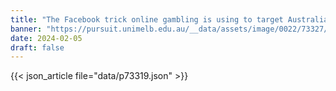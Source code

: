 ```yaml
---
title: "The Facebook trick online gambling is using to target Australians"
banner: "https://pursuit.unimelb.edu.au/__data/assets/image/0022/73327/The-Facebook-trick-online-gambling-is-using-to-target-Australians_d11085c8-e7c3-4139-9678-ba0f7907a771.jpg"
date: 2024-02-05
draft: false
---
```


{{< json_article file="data/p73319.json" >}}